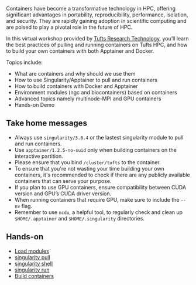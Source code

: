 Containers have become a transformative technology in HPC, offering significant advantages in portability, reproducibility, performance, isolation, and security. They are rapidly gaining adoption in scientific computing and are poised to play a pivotal role in the future of HPC. 

In this virtual workshop provided by [Tufts Research Technology](https://it.tufts.edu/researchtechnology.tufts.edu), you’ll learn the best practices of pulling and running containers on Tufts HPC, and how to build your own containers with both Apptainer and Docker. 

Topics include:
- What are containers and why should we use them
- How to use Singularity/Apptainer to pull and run containers
- How to build containers with Docker and Apptainer
- Environment modules (ngc and biocontainers) based on containers
- Advanced topics namely multinode-MPI and GPU containers
- Hands-on Demo

## Take home messages
- Always use `singularity/3.8.4` or the lastest singularity module to pull and run containers.
- Use `apptainer/1.2.5-no-suid` only when building containers on the interactive partition.
- Please ensure that you bind `/cluster/tufts` to the container.
- To ensure that you're not wasting your time building your own containers, it's recommended to check if there are any publicly available containers that can serve your purpose.
- If you plan to use GPU containers, ensure compatibility between CUDA version and GPU’s CUDA driver version.
- When running containers that require GPU, make sure to include the `--nv` flag.
- Remember to use `ncdu`, a helpful tool, to regularly check and clean up `$HOME/.apptainer` and `$HOME/.singularity` directories. 


## Hands-on
- [Load modules](hands-on/load_modules.md)
- [singularity pull](hands-on/pull.md)
- [singularity shell](hands-on/shell.md)
- [singularity run](hands-on/run.md)
- [Build containers](hands-on/build.md)
